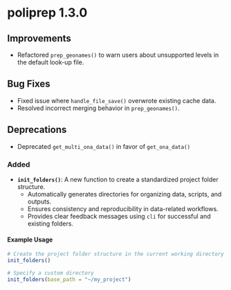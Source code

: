 # poliprep 1.3.0

## Improvements

- Refactored `prep_geonames()` to warn users about unsupported levels in the default look-up file.

## Bug Fixes

- Fixed issue where `handle_file_save()` overwrote existing cache data.
- Resolved incorrect merging behavior in `prep_geonames()`.

## Deprecations

- Deprecated `get_multi_ona_data()` in favor of `get_ona_data()`

### Added
- **`init_folders()`**: A new function to create a standardized project folder structure.
  - Automatically generates directories for organizing data, scripts, and outputs.
  - Ensures consistency and reproducibility in data-related workflows.
  - Provides clear feedback messages using `cli` for successful and existing folders.

#### Example Usage
```r
# Create the project folder structure in the current working directory
init_folders()

# Specify a custom directory
init_folders(base_path = "~/my_project")
```